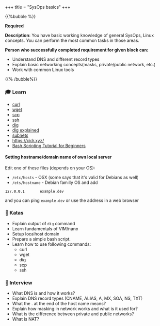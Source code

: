 +++
title = "SysOps basics"
+++

{{%bubble %}}

**Required**

**Description:** You have basic working knowledge of general SysOps, Linux concepts. You can perform the most common tasks in those areas.

**Person who successfully completed requirement for given block can:**

- Understand DNS and different record types
- Explain basic networking concepts(masks, private/public network, etc.)
- Work with common Linux tools

{{% /bubble%}}

### 🎓 Learn
- [curl](https://linux.die.net/man/1/curl)
- [wget](https://linux.die.net/man/1/wget)
- [scp](https://linux.die.net/man/1/scp)
- [ssh](https://linux.die.net/man/1/ssh)
- [dig](https://linux.die.net/man/1/dig)
- [dig explained](https://phoenixnap.com/kb/linux-dig-command-examples)
- [subnets](https://www.techopedia.com/6/28587/internet/8-steps-to-understanding-ip-subnetting)
- https://cidr.xyz/
- [Bash Scripting Tutorial for Beginners](https://linuxconfig.org/bash-scripting-tutorial-for-beginners)
#### Setting hostname/domain name of own local server

Edit one of these files (depends on your OS):

- `/etc/hosts` - OSX (some says that it's valid for Debians as well)
- `/ets/hostname` - Debian familly OS
and add
```
127.0.0.1       example.dev
```
and you can ping `example.dev` or use the address in a web browser

### 📝 Katas
- Explain output of `dig` command
- Learn fundamentals of VIM/nano
- Setup localhost domain
- Prepare a simple bash script.
- Learn how to use following commands:
	- curl
	- wget
	- dig
	- scp
	- ssh

### 🎤 Interview
 - What DNS is and how it works?
 - Explain DNS record types (CNAME, ALIAS, A, MX, SOA, NS, TXT)
 - What the . at the end of the host name means?
 - Explain how masking in network works and what is it used for?
 - What is the difference between private and public networks?
 - What is NAT?
